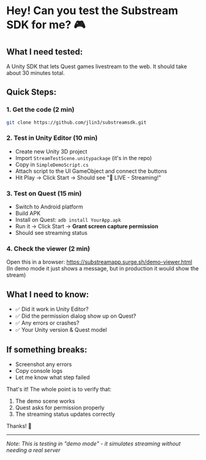 # Hey! Can you test the Substream SDK for me? 🎮

## What I need tested:
A Unity SDK that lets Quest games livestream to the web. It should take about 30 minutes total.

## Quick Steps:

### 1. Get the code (2 min)
```bash
git clone https://github.com/jlin3/substreamsdk.git
```

### 2. Test in Unity Editor (10 min)
- Create new Unity 3D project
- Import `StreamTestScene.unitypackage` (it's in the repo)
- Copy in `SimpleDemoScript.cs` 
- Attach script to the UI GameObject and connect the buttons
- Hit Play → Click Start → Should see "🔴 LIVE - Streaming!"

### 3. Test on Quest (15 min)
- Switch to Android platform
- Build APK
- Install on Quest: `adb install YourApp.apk`
- Run it → Click Start → **Grant screen capture permission**
- Should see streaming status

### 4. Check the viewer (2 min)
Open this in a browser: https://substreamapp.surge.sh/demo-viewer.html
(In demo mode it just shows a message, but in production it would show the stream)

## What I need to know:
- ✅ Did it work in Unity Editor?
- ✅ Did the permission dialog show up on Quest?
- ✅ Any errors or crashes?
- ✅ Your Unity version & Quest model

## If something breaks:
- Screenshot any errors
- Copy console logs
- Let me know what step failed

That's it! The whole point is to verify that:
1. The demo scene works
2. Quest asks for permission properly
3. The streaming status updates correctly

Thanks! 🙏

---
*Note: This is testing in "demo mode" - it simulates streaming without needing a real server*
